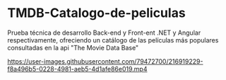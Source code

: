 # TMDB-Catalogo-de-peliculas
Prueba técnica de desarrollo Back-end y Front-ent .NET y Angular respectivamente, ofreciendo un catálogo de las películas más populares consultadas en la api "The Movie Data Base"


https://user-images.githubusercontent.com/79472700/216919229-f8a496b5-0228-4981-aeb5-4d1afe86e019.mp4

